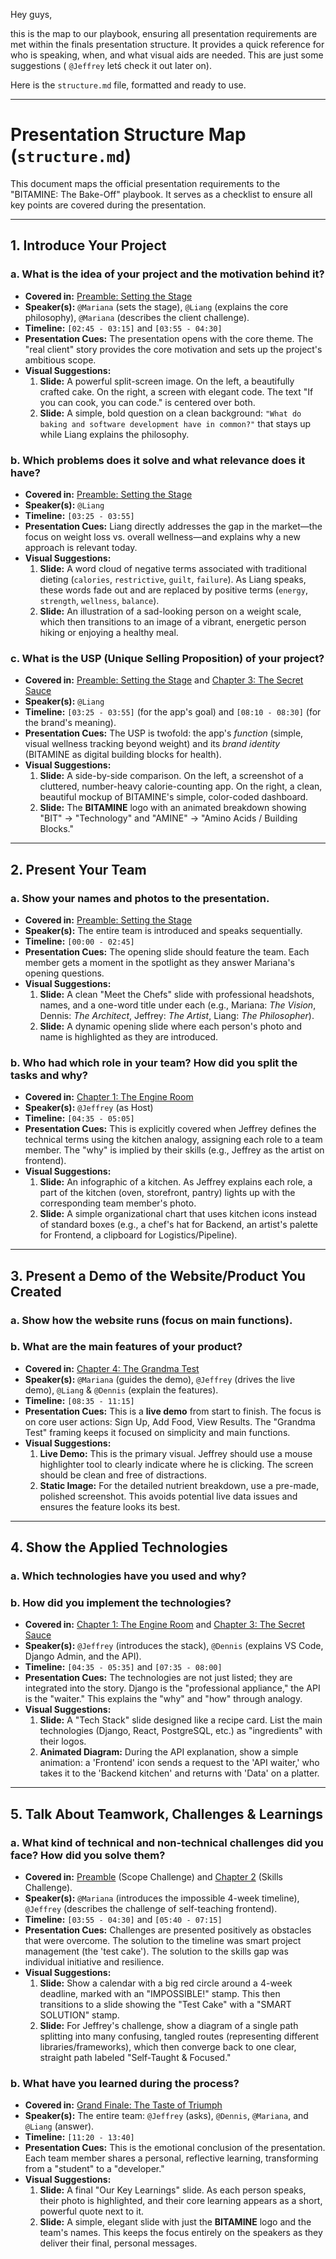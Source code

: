 Hey guys,

this is the map to our playbook, ensuring all presentation requirements are met within the finals presentation structure. It provides a quick reference for who is speaking, when, and what visual aids are needed. This are just some suggestions ( ``@Jeffrey``  letś check it out later on).

Here is the `structure.md` file, formatted and ready to use.

---

# **Presentation Structure Map (`structure.md`)**

This document maps the official presentation requirements to the "BITAMINE: The Bake-Off" playbook. It serves as a checklist to ensure all key points are covered during the presentation.

---

## **1. Introduce Your Project**

### **a. What is the idea of your project and the motivation behind it?**
*   **Covered in:** [Preamble: Setting the Stage](playbook.md#preamble-setting-the-stage)
*   **Speaker(s):** ``@Mariana`` (sets the stage), ``@Liang`` (explains the core philosophy), ``@Mariana`` (describes the client challenge).
*   **Timeline:** `[02:45 - 03:15]` and `[03:55 - 04:30]`
*   **Presentation Cues:** The presentation opens with the core theme. The "real client" story provides the core motivation and sets up the project's ambitious scope.
*   **Visual Suggestions:**
    1.  **Slide:** A powerful split-screen image. On the left, a beautifully crafted cake. On the right, a screen with elegant code. The text "If you can cook, you can code." is centered over both.
    2.  **Slide:** A simple, bold question on a clean background: `"What do baking and software development have in common?"` that stays up while Liang explains the philosophy.

### **b. Which problems does it solve and what relevance does it have?**
*   **Covered in:** [Preamble: Setting the Stage](playbook.md#preamble-setting-the-stage)
*   **Speaker(s):** ``@Liang``
*   **Timeline:** `[03:25 - 03:55]`
*   **Presentation Cues:** Liang directly addresses the gap in the market—the focus on weight loss vs. overall wellness—and explains why a new approach is relevant today.
*   **Visual Suggestions:**
    1.  **Slide:** A word cloud of negative terms associated with traditional dieting (`calories`, `restrictive`, `guilt`, `failure`). As Liang speaks, these words fade out and are replaced by positive terms (`energy`, `strength`, `wellness`, `balance`).
    2.  **Slide:** An illustration of a sad-looking person on a weight scale, which then transitions to an image of a vibrant, energetic person hiking or enjoying a healthy meal.

### **c. What is the USP (Unique Selling Proposition) of your project?**
*   **Covered in:** [Preamble: Setting the Stage](playbook.md#preamble-setting-the-stage) and [Chapter 3: The Secret Sauce](playbook.md#chapter-3-the-secret-sauce-and-a-clever-name---the-invisible-bridge)
*   **Speaker(s):** ``@Liang``
*   **Timeline:** `[03:25 - 03:55]` (for the app's goal) and `[08:10 - 08:30]` (for the brand's meaning).
*   **Presentation Cues:** The USP is twofold: the app's *function* (simple, visual wellness tracking beyond weight) and its *brand identity* (BITAMINE as digital building blocks for health).
*   **Visual Suggestions:**
    1.  **Slide:** A side-by-side comparison. On the left, a screenshot of a cluttered, number-heavy calorie-counting app. On the right, a clean, beautiful mockup of BITAMINE's simple, color-coded dashboard.
    2.  **Slide:** The **BITAMINE** logo with an animated breakdown showing "BIT" -> "Technology" and "AMINE" -> "Amino Acids / Building Blocks."

---

## **2. Present Your Team**

### **a. Show your names and photos to the presentation.**
*   **Covered in:** [Preamble: Setting the Stage](playbook.md#preamble-setting-the-stage)
*   **Speaker(s):** The entire team is introduced and speaks sequentially.
*   **Timeline:** `[00:00 - 02:45]`
*   **Presentation Cues:** The opening slide should feature the team. Each member gets a moment in the spotlight as they answer Mariana's opening questions.
*   **Visual Suggestions:**
    1.  **Slide:** A clean "Meet the Chefs" slide with professional headshots, names, and a one-word title under each (e.g., Mariana: *The Vision*, Dennis: *The Architect*, Jeffrey: *The Artist*, Liang: *The Philosopher*).
    2.  **Slide:** A dynamic opening slide where each person's photo and name is highlighted as they are introduced.

### **b. Who had which role in your team? How did you split the tasks and why?**
*   **Covered in:** [Chapter 1: The Engine Room](playbook.md#chapter-1-the-engine-room---the-unseen-grind)
*   **Speaker(s):** ``@Jeffrey`` (as Host)
*   **Timeline:** `[04:35 - 05:05]`
*   **Presentation Cues:** This is explicitly covered when Jeffrey defines the technical terms using the kitchen analogy, assigning each role to a team member. The "why" is implied by their skills (e.g., Jeffrey as the artist on frontend).
*   **Visual Suggestions:**
    1.  **Slide:** An infographic of a kitchen. As Jeffrey explains each role, a part of the kitchen (oven, storefront, pantry) lights up with the corresponding team member's photo.
    2.  **Slide:** A simple organizational chart that uses kitchen icons instead of standard boxes (e.g., a chef's hat for Backend, an artist's palette for Frontend, a clipboard for Logistics/Pipeline).

---

## **3. Present a Demo of the Website/Product You Created**

### **a. Show how the website runs (focus on main functions).**
### **b. What are the main features of your product?**
*   **Covered in:** [Chapter 4: The Grandma Test](playbook.md#chapter-4-the-grandma-test---the-ultimate-validation)
*   **Speaker(s):** ``@Mariana`` (guides the demo), ``@Jeffrey`` (drives the live demo), ``@Liang`` & ``@Dennis`` (explain the features).
*   **Timeline:** `[08:35 - 11:15]`
*   **Presentation Cues:** This is a **live demo** from start to finish. The focus is on core user actions: Sign Up, Add Food, View Results. The "Grandma Test" framing keeps it focused on simplicity and main functions.
*   **Visual Suggestions:**
    1.  **Live Demo:** This is the primary visual. Jeffrey should use a mouse highlighter tool to clearly indicate where he is clicking. The screen should be clean and free of distractions.
    2.  **Static Image:** For the detailed nutrient breakdown, use a pre-made, polished screenshot. This avoids potential live data issues and ensures the feature looks its best.

---

## **4. Show the Applied Technologies**

### **a. Which technologies have you used and why?**
### **b. How did you implement the technologies?**
*   **Covered in:** [Chapter 1: The Engine Room](playbook.md#chapter-1-the-engine-room---the-unseen-grind) and [Chapter 3: The Secret Sauce](playbook.md#chapter-3-the-secret-sauce-and-a-clever-name---the-invisible-bridge)
*   **Speaker(s):** ``@Jeffrey`` (introduces the stack), ``@Dennis`` (explains VS Code, Django Admin, and the API).
*   **Timeline:** `[04:35 - 05:35]` and `[07:35 - 08:00]`
*   **Presentation Cues:** The technologies are not just listed; they are integrated into the story. Django is the "professional appliance," the API is the "waiter." This explains the "why" and "how" through analogy.
*   **Visual Suggestions:**
    1.  **Slide:** A "Tech Stack" slide designed like a recipe card. List the main technologies (Django, React, PostgreSQL, etc.) as "ingredients" with their logos.
    2.  **Animated Diagram:** During the API explanation, show a simple animation: a 'Frontend' icon sends a request to the 'API waiter,' who takes it to the 'Backend kitchen' and returns with 'Data' on a platter.

---

## **5. Talk About Teamwork, Challenges & Learnings**

### **a. What kind of technical and non-technical challenges did you face? How did you solve them?**
*   **Covered in:** [Preamble](playbook.md#preamble-setting-the-stage) (Scope Challenge) and [Chapter 2](playbook.md#chapter-2-the-pâtissiers-palette---the-art-of-illusion) (Skills Challenge).
*   **Speaker(s):** ``@Mariana`` (introduces the impossible 4-week timeline), ``@Jeffrey`` (describes the challenge of self-teaching frontend).
*   **Timeline:** `[03:55 - 04:30]` and `[05:40 - 07:15]`
*   **Presentation Cues:** Challenges are presented positively as obstacles that were overcome. The solution to the timeline was smart project management (the 'test cake'). The solution to the skills gap was individual initiative and resilience.
*   **Visual Suggestions:**
    1.  **Slide:** Show a calendar with a big red circle around a 4-week deadline, marked with an "IMPOSSIBLE!" stamp. This then transitions to a slide showing the "Test Cake" with a "SMART SOLUTION" stamp.
    2.  **Slide:** For Jeffrey's challenge, show a diagram of a single path splitting into many confusing, tangled routes (representing different libraries/frameworks), which then converge back to one clear, straight path labeled "Self-Taught & Focused."

### **b. What have you learned during the process?**
*   **Covered in:** [Grand Finale: The Taste of Triumph](playbook.md#grand-finale-the-taste-of-triumph)
*   **Speaker(s):** The entire team: ``@Jeffrey`` (asks), ``@Dennis``, ``@Mariana``, and ``@Liang`` (answer).
*   **Timeline:** `[11:20 - 13:40]`
*   **Presentation Cues:** This is the emotional conclusion of the presentation. Each team member shares a personal, reflective learning, transforming from a "student" to a "developer."
*   **Visual Suggestions:**
    1.  **Slide:** A final "Our Key Learnings" slide. As each person speaks, their photo is highlighted, and their core learning appears as a short, powerful quote next to it.
    2.  **Slide:** A simple, elegant slide with just the **BITAMINE** logo and the team's names. This keeps the focus entirely on the speakers as they deliver their final, personal messages.
